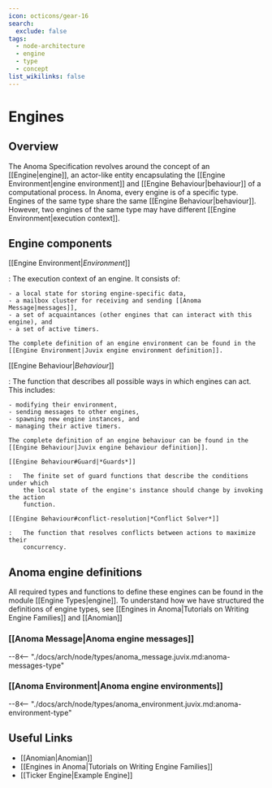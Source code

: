 ```yaml
---
icon: octicons/gear-16
search:
  exclude: false
tags:
  - node-architecture
  - engine
  - type
  - concept
list_wikilinks: false
---
```


# Engines

## Overview

The Anoma Specification revolves around the concept of an [[Engine|engine]], an
actor-like entity encapsulating the [[Engine Environment|engine environment]] and
[[Engine Behaviour|behaviour]] of a computational process. In Anoma, every
engine is of a specific type. Engines of the same type share the same
[[Engine Behaviour|behaviour]]. However, two engines of the same type may have different
[[Engine Environment|execution context]].


## Engine components

[[Engine Environment|*Environment*]]

:   The execution context of an engine. It consists of:

    - a local state for storing engine-specific data,
    - a mailbox cluster for receiving and sending [[Anoma Message|messages]],
    - a set of acquaintances (other engines that can interact with this engine), and
    - a set of active timers.

    The complete definition of an engine environment can be found in the
    [[Engine Environment|Juvix engine environment definition]].

[[Engine Behaviour|*Behaviour*]]

:   The function that describes all possible ways in which engines can act. This
includes:

    - modifying their environment,
    - sending messages to other engines,
    - spawning new engine instances, and
    - managing their active timers.

    The complete definition of an engine behaviour can be found in the
    [[Engine Behaviour|Juvix engine behaviour definition]].

    [[Engine Behaviour#Guard|*Guards*]]

    :   The finite set of guard functions that describe the conditions under which
        the local state of the engine's instance should change by invoking the action
        function.

    [[Engine Behaviour#conflict-resolution|*Conflict Solver*]]

    :   The function that resolves conflicts between actions to maximize their
        concurrency.


## Anoma engine definitions

All required types and functions to define these engines can be found in the
module [[Engine Types|engine]]. To understand how we have structured the
definitions of engine types, see [[Engines in Anoma|Tutorials on Writing
Engine Families]] and [[Anomian]]

### [[Anoma Message|Anoma engine messages]]

--8<-- "./docs/arch/node/types/anoma_message.juvix.md:anoma-messages-type"

### [[Anoma Environment|Anoma engine environments]]

--8<-- "./docs/arch/node/types/anoma_environment.juvix.md:anoma-environment-type"

## Useful Links

- [[Anomian|Anomian]]
- [[Engines in Anoma|Tutorials on Writing Engine Families]]
- [[Ticker Engine|Example Engine]]